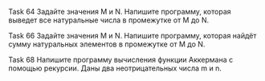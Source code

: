  Task 64 Задайте значения M и N. Напишите программу, которая выведет все натуральные числа в промежутке от M до N.
 
 Task 66 Задайте значения M и N. Напишите программу, которая найдёт сумму натуральных элементов в промежутке от M до N.
 
 Task 68 Напишите программу вычисления функции Аккермана с помощью рекурсии. Даны два неотрицательных числа m и n.
